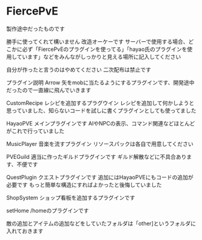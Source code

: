 # FiercePvE
製作途中だったものです

勝手に使ってくれて構いません
改造オーケーです
サーバーで使用する場合、どこかに必ず「FiercePvEのプラグインを使ってる」「hayao氏のプラグインを使用しています」などをみんながしっかりと見える場所に記入してください

自分が作ったと言うのはやめてください
二次配布は禁止です

プラグイン説明
Arrow
矢をmobに当たるようにするプラグインです、開発途中だったので一直線に飛んでいきます

CustomRecipe
レシピを追加するプラグウイン
レシピを追加して何かしようと思っていました、知らないコードを試しに書くプラグインとしても使ってました

HayaoPVE
メインプラグインです
AIやNPCの表示、コマンド関連などほとんどがこれで行っていました

MusicPlayer
音楽を流すプラグイン
リソースパックは各自で用意してください

PVEGuild
適当に作ったギルドプラグインです
ギルド解散などに不具合あります、不便です

QuestPlugin
クエストプラグインです
追加にはHayaoPVEにもコードの追加が必要です
もっと簡単な構造にすればよかったと後悔していました

ShopSystem
ショップ看板を追加するプラグインです

setHome
/homeのプラグインです



敵の追加とアイテムの追加などをしていたフォルダは「other]というフォルダに入れておきます
